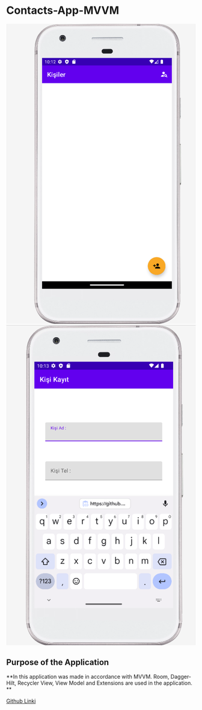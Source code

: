 # Contacts-App-MVVM

![main screen](https://github.com/ferhatseker180/Contacts-App-MVVM/blob/master/app/src/main/res/drawable/mainscreen.PNG)
![add screen](https://github.com/ferhatseker180/Contacts-App-MVVM/blob/master/app/src/main/res/drawable/add.PNG)

## Purpose of the Application
**In this application was made in accordance with MVVM. Room, Dagger-Hilt, Recycler View, View Model and Extensions are used in the application. **

[Github Linki](https://github.com/ferhatseker180/Contacts-App-MVVM)
